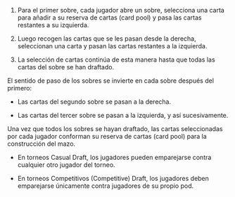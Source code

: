 
1. Para el primer sobre, cada jugador abre un sobre, selecciona una carta para añadir a su reserva de cartas (card pool) y pasa las cartas restantes a su izquierda.  
      
    
2. Luego recogen las cartas que se les pasan desde la derecha, seleccionan una carta y pasan las cartas restantes a la izquierda.  
      
    
3. La selección de cartas continúa de esta manera hasta que todas las cartas del sobre se han draftado.  
      
    

El sentido de paso de los sobres se invierte en cada sobre después del primero:

- Las cartas del segundo sobre se pasan a la derecha.  
      
    
- Las cartas del tercer sobre se pasan a la izquierda, y así sucesivamente.  
      
    

Una vez que todos los sobres se hayan draftado, las cartas seleccionadas por cada jugador conforman su reserva de cartas (card pool) para la construcción del mazo.

- En torneos Casual Draft, los jugadores pueden emparejarse contra cualquier otro jugador del torneo.  
      
    
- En torneos Competitivos (Competitive) Draft, los jugadores deben emparejarse únicamente contra jugadores de su propio pod.
    